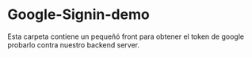   # Google-Signin-demo

  Esta carpeta contiene un pequeñó front para obtener el token de google probarlo contra nuestro backend server.
